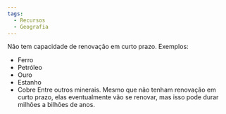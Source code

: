 ```yaml
---
tags:
  - Recursos
  - Geografia
---
```

Não tem capacidade de renovação em curto prazo.
Exemplos: 
- Ferro
- Petróleo
- Ouro
- Estanho
- Cobre
Entre outros minerais.
Mesmo que não tenham renovação em curto prazo, elas eventualmente vão se renovar, mas isso pode durar milhões a bilhões de anos.
